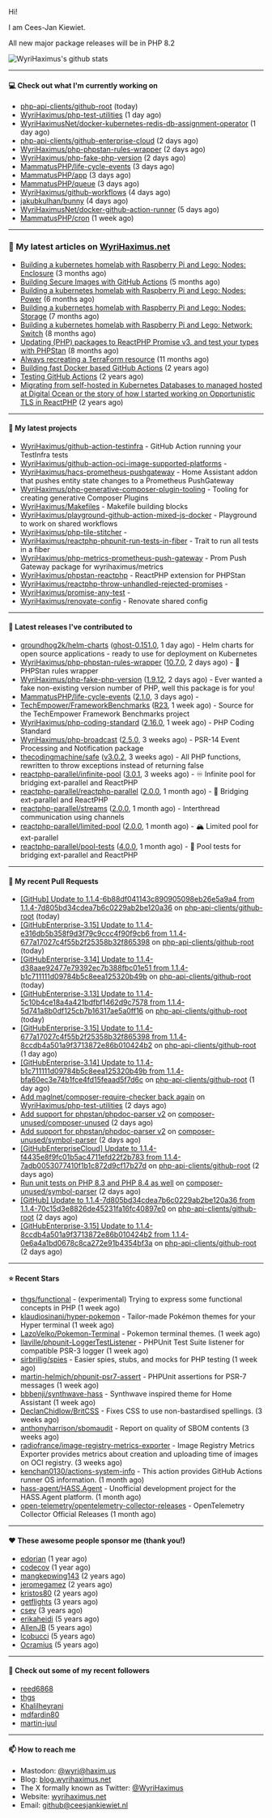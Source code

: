 Hi!

I am Cees-Jan Kiewiet.

All new major package releases will be in PHP 8.2

![WyriHaximus's github stats](https://github-readme-stats.vercel.app/api?username=WyriHaximus&show_icons=true)

---

#### 💻 Check out what I'm currently working on

- [php-api-clients/github-root](https://github.com/php-api-clients/github-root) (today)
- [WyriHaximus/php-test-utilities](https://github.com/WyriHaximus/php-test-utilities) (1 day ago)
- [WyriHaximusNet/docker-kubernetes-redis-db-assignment-operator](https://github.com/WyriHaximusNet/docker-kubernetes-redis-db-assignment-operator) (1 day ago)
- [php-api-clients/github-enterprise-cloud](https://github.com/php-api-clients/github-enterprise-cloud) (2 days ago)
- [WyriHaximus/php-phpstan-rules-wrapper](https://github.com/WyriHaximus/php-phpstan-rules-wrapper) (2 days ago)
- [WyriHaximus/php-fake-php-version](https://github.com/WyriHaximus/php-fake-php-version) (2 days ago)
- [MammatusPHP/life-cycle-events](https://github.com/MammatusPHP/life-cycle-events) (3 days ago)
- [MammatusPHP/app](https://github.com/MammatusPHP/app) (3 days ago)
- [MammatusPHP/queue](https://github.com/MammatusPHP/queue) (3 days ago)
- [WyriHaximus/github-workflows](https://github.com/WyriHaximus/github-workflows) (4 days ago)
- [jakubkulhan/bunny](https://github.com/jakubkulhan/bunny) (4 days ago)
- [WyriHaximusNet/docker-github-action-runner](https://github.com/WyriHaximusNet/docker-github-action-runner) (5 days ago)
- [MammatusPHP/cron](https://github.com/MammatusPHP/cron) (1 week ago)

---

### 📜 My latest articles on [WyriHaximus.net](https://blog.wyrihaximus.net/)

- [Building a kubernetes homelab with Raspberry Pi and Lego: Nodes: Enclosure](https://blog.wyrihaximus.net/2024/12/building-a-kubernetes-homelab-with-raspberry-pies-and-lego-nodes-enclosure/) (3 months ago)
- [Building Secure Images with GitHub Actions](https://blog.wyrihaximus.net/2024/10/building-secure-images-with-github-actions/) (5 months ago)
- [Building a kubernetes homelab with Raspberry Pi and Lego: Nodes: Power](https://blog.wyrihaximus.net/2024/09/building-a-kubernetes-homelab-with-raspberry-pies-and-lego-nodes-power/) (6 months ago)
- [Building a kubernetes homelab with Raspberry Pi and Lego: Nodes: Storage](https://blog.wyrihaximus.net/2024/08/building-a-kubernetes-homelab-with-raspberry-pies-and-lego-nodes-storage/) (7 months ago)
- [Building a kubernetes homelab with Raspberry Pi and Lego: Network: Switch](https://blog.wyrihaximus.net/2024/07/building-a-kubernetes-homelab-with-raspberry-pies-and-lego-network-switch/) (8 months ago)
- [Updating (PHP) packages to ReactPHP Promise v3, and test your types with PHPStan](https://blog.wyrihaximus.net/2024/06/updating-php-packages-to-reactphp-promise-v3--and-test-your-types-with-phpstan/) (8 months ago)
- [Always recreating a TerraForm resource](https://blog.wyrihaximus.net/2024/04/always-recreating-a-terraform-resource/) (11 months ago)
- [Building fast Docker based GitHub Actions](https://blog.wyrihaximus.net/2023/03/building-fast-docker-based-github-actions/) (2 years ago)
- [Testing GitHub Actions](https://blog.wyrihaximus.net/2023/03/testing-github-actions/) (2 years ago)
- [Migrating from self-hosted in Kubernetes Databases to managed hosted at Digital Ocean or the story of how I started working on Opportunistic TLS in ReactPHP](https://blog.wyrihaximus.net/2023/01/migrating-from-self-hosted-in-k8s-databases-to-managed-hosted-at-digital-ocean/) (2 years ago)

---

#### 🌱 My latest projects

- [WyriHaximus/github-action-testinfra](https://github.com/WyriHaximus/github-action-testinfra) - GitHub Action running your TestInfra tests
- [WyriHaximus/github-action-oci-image-supported-platforms](https://github.com/WyriHaximus/github-action-oci-image-supported-platforms) - 
- [WyriHaximus/hacs-prometheus-pushgateway](https://github.com/WyriHaximus/hacs-prometheus-pushgateway) - Home Assistant addon that pushes entity state changes to a Prometheus PushGateway
- [WyriHaximus/php-generative-composer-plugin-tooling](https://github.com/WyriHaximus/php-generative-composer-plugin-tooling) - Tooling for creating generative Composer Plugins
- [WyriHaximus/Makefiles](https://github.com/WyriHaximus/Makefiles) - Makefile building blocks
- [WyriHaximus/playground-github-action-mixed-js-docker](https://github.com/WyriHaximus/playground-github-action-mixed-js-docker) - Playground to work on shared workflows
- [WyriHaximus/php-tile-stitcher](https://github.com/WyriHaximus/php-tile-stitcher) - 
- [WyriHaximus/reactphp-phpunit-run-tests-in-fiber](https://github.com/WyriHaximus/reactphp-phpunit-run-tests-in-fiber) - Trait to run all tests in a fiber
- [WyriHaximus/php-metrics-prometheus-push-gateway](https://github.com/WyriHaximus/php-metrics-prometheus-push-gateway) - Prom Push Gateway package for wyrihaximus/metrics
- [WyriHaximus/phpstan-reactphp](https://github.com/WyriHaximus/phpstan-reactphp) - ReactPHP extension for PHPStan
- [WyriHaximus/reactphp-throw-unhandled-rejected-promises](https://github.com/WyriHaximus/reactphp-throw-unhandled-rejected-promises) - 
- [WyriHaximus/promise-any-test](https://github.com/WyriHaximus/promise-any-test) - 
- [WyriHaximus/renovate-config](https://github.com/WyriHaximus/renovate-config) - Renovate shared config

---

#### 🔭 Latest releases I've contributed to

- [groundhog2k/helm-charts](https://github.com/groundhog2k/helm-charts) ([ghost-0.151.0](https://github.com/groundhog2k/helm-charts/releases/tag/ghost-0.151.0), 1 day ago) - Helm charts for open source applications - ready to use for deployment on Kubernetes
- [WyriHaximus/php-phpstan-rules-wrapper](https://github.com/WyriHaximus/php-phpstan-rules-wrapper) ([10.7.0](https://github.com/WyriHaximus/php-phpstan-rules-wrapper/releases/tag/10.7.0), 2 days ago) - 🌯 PHPStan rules wrapper
- [WyriHaximus/php-fake-php-version](https://github.com/WyriHaximus/php-fake-php-version) ([1.9.12](https://github.com/WyriHaximus/php-fake-php-version/releases/tag/1.9.12), 2 days ago) - Ever wanted a fake non-existing version number of PHP, well this package is for you!
- [MammatusPHP/life-cycle-events](https://github.com/MammatusPHP/life-cycle-events) ([2.1.0](https://github.com/MammatusPHP/life-cycle-events/releases/tag/2.1.0), 3 days ago) - 
- [TechEmpower/FrameworkBenchmarks](https://github.com/TechEmpower/FrameworkBenchmarks) ([R23](https://github.com/TechEmpower/FrameworkBenchmarks/releases/tag/R23), 1 week ago) - Source for the TechEmpower Framework Benchmarks project
- [WyriHaximus/php-coding-standard](https://github.com/WyriHaximus/php-coding-standard) ([2.16.0](https://github.com/WyriHaximus/php-coding-standard/releases/tag/2.16.0), 1 week ago) - PHP Coding Standard
- [WyriHaximus/php-broadcast](https://github.com/WyriHaximus/php-broadcast) ([2.5.0](https://github.com/WyriHaximus/php-broadcast/releases/tag/2.5.0), 3 weeks ago) - PSR-14 Event Processing and Notification package
- [thecodingmachine/safe](https://github.com/thecodingmachine/safe) ([v3.0.2](https://github.com/thecodingmachine/safe/releases/tag/v3.0.2), 3 weeks ago) - All PHP functions, rewritten to throw exceptions instead of returning false
- [reactphp-parallel/infinite-pool](https://github.com/reactphp-parallel/infinite-pool) ([3.0.1](https://github.com/reactphp-parallel/infinite-pool/releases/tag/3.0.1), 3 weeks ago) - ♾️ Infinite pool for bridging ext-parallel and ReactPHP
- [reactphp-parallel/reactphp-parallel](https://github.com/reactphp-parallel/reactphp-parallel) ([2.0.0](https://github.com/reactphp-parallel/reactphp-parallel/releases/tag/2.0.0), 1 month ago) - 🌉 Bridging ext-parallel and ReactPHP
- [reactphp-parallel/streams](https://github.com/reactphp-parallel/streams) ([2.0.0](https://github.com/reactphp-parallel/streams/releases/tag/2.0.0), 1 month ago) - Interthread communication using channels
- [reactphp-parallel/limited-pool](https://github.com/reactphp-parallel/limited-pool) ([2.0.0](https://github.com/reactphp-parallel/limited-pool/releases/tag/2.0.0), 1 month ago) - 🏔️ Limited pool for ext-parallel
- [reactphp-parallel/pool-tests](https://github.com/reactphp-parallel/pool-tests) ([4.0.0](https://github.com/reactphp-parallel/pool-tests/releases/tag/4.0.0), 1 month ago) - 🎱 Pool tests for bridging ext-parallel and ReactPHP

---

#### 🔨 My recent Pull Requests

- [[GitHub] Update to 1.1.4-6b88df041143c890905098eb26e5a9a4 from 1.1.4-7d805bd34cdea7b6c0229ab2be120a36](https://github.com/php-api-clients/github-root/pull/1567) on [php-api-clients/github-root](https://github.com/php-api-clients/github-root) (today)
- [[GitHubEnterprise-3.15] Update to 1.1.4-e316db5b358f9d3f79c9ccc4f90f9cb6 from 1.1.4-677a17027c4f55b2f25358b32f865398](https://github.com/php-api-clients/github-root/pull/1566) on [php-api-clients/github-root](https://github.com/php-api-clients/github-root) (today)
- [[GitHubEnterprise-3.14] Update to 1.1.4-d38aae92477e79392ec7b388fbc01e51 from 1.1.4-b1c711111d09784b5c8eea125320b49b](https://github.com/php-api-clients/github-root/pull/1565) on [php-api-clients/github-root](https://github.com/php-api-clients/github-root) (today)
- [[GitHubEnterprise-3.13] Update to 1.1.4-5c10b4ce18a4a421bdfbf1462d9c7578 from 1.1.4-5d741a8b0df125cb7b16317ae5a0ff16](https://github.com/php-api-clients/github-root/pull/1564) on [php-api-clients/github-root](https://github.com/php-api-clients/github-root) (today)
- [[GitHubEnterprise-3.15] Update to 1.1.4-677a17027c4f55b2f25358b32f865398 from 1.1.4-8ccdb4a501a9f3713872e86b010424b2](https://github.com/php-api-clients/github-root/pull/1563) on [php-api-clients/github-root](https://github.com/php-api-clients/github-root) (1 day ago)
- [[GitHubEnterprise-3.14] Update to 1.1.4-b1c711111d09784b5c8eea125320b49b from 1.1.4-bfa60ec3e74b1fce4fd15feaad5f7d6c](https://github.com/php-api-clients/github-root/pull/1562) on [php-api-clients/github-root](https://github.com/php-api-clients/github-root) (1 day ago)
- [Add maglnet/composer-require-checker back again](https://github.com/WyriHaximus/php-test-utilities/pull/991) on [WyriHaximus/php-test-utilities](https://github.com/WyriHaximus/php-test-utilities) (2 days ago)
- [Add support for phpstan/phpdoc-parser v2](https://github.com/composer-unused/composer-unused/pull/670) on [composer-unused/composer-unused](https://github.com/composer-unused/composer-unused) (2 days ago)
- [Add support for phpstan/phpdoc-parser v2](https://github.com/composer-unused/symbol-parser/pull/181) on [composer-unused/symbol-parser](https://github.com/composer-unused/symbol-parser) (2 days ago)
- [[GitHubEnterpriseCloud] Update to 1.1.4-f4435e8f9fc01b5ac4711efd22f2b783 from 1.1.4-7adb0053077410f1b1c872d9cf17b27d](https://github.com/php-api-clients/github-root/pull/1561) on [php-api-clients/github-root](https://github.com/php-api-clients/github-root) (2 days ago)
- [Run unit tests on PHP 8.3 and PHP 8.4 as well](https://github.com/composer-unused/symbol-parser/pull/180) on [composer-unused/symbol-parser](https://github.com/composer-unused/symbol-parser) (2 days ago)
- [[GitHub] Update to 1.1.4-7d805bd34cdea7b6c0229ab2be120a36 from 1.1.4-70c15d3e8826de45231fa16fc40897e0](https://github.com/php-api-clients/github-root/pull/1560) on [php-api-clients/github-root](https://github.com/php-api-clients/github-root) (2 days ago)
- [[GitHubEnterprise-3.15] Update to 1.1.4-8ccdb4a501a9f3713872e86b010424b2 from 1.1.4-0e6a4a1bd0678c8ca272e91b4354bf3a](https://github.com/php-api-clients/github-root/pull/1559) on [php-api-clients/github-root](https://github.com/php-api-clients/github-root) (2 days ago)

---

#### ⭐ Recent Stars

- [thgs/functional](https://github.com/thgs/functional) - (experimental) Trying to express some functional concepts in PHP (1 week ago)
- [klaudiosinani/hyper-pokemon](https://github.com/klaudiosinani/hyper-pokemon) - Tailor-made Pokémon themes for your Hyper terminal (1 week ago)
- [LazoVelko/Pokemon-Terminal](https://github.com/LazoVelko/Pokemon-Terminal) - Pokemon terminal themes. (1 week ago)
- [llaville/phpunit-LoggerTestListener](https://github.com/llaville/phpunit-LoggerTestListener) - PHPUnit Test Suite listener for compatible PSR-3 logger (1 week ago)
- [sirbrillig/spies](https://github.com/sirbrillig/spies) - Easier spies, stubs, and mocks for PHP testing (1 week ago)
- [martin-helmich/phpunit-psr7-assert](https://github.com/martin-helmich/phpunit-psr7-assert) - PHPUnit assertions for PSR-7 messages (1 week ago)
- [bbbenji/synthwave-hass](https://github.com/bbbenji/synthwave-hass) - Synthwave inspired theme for Home Assistant (1 week ago)
- [DeclanChidlow/BritCSS](https://github.com/DeclanChidlow/BritCSS) - Fixes CSS to use non-bastardised spellings. (3 weeks ago)
- [anthonyharrison/sbomaudit](https://github.com/anthonyharrison/sbomaudit) - Report on quality of SBOM contents (3 weeks ago)
- [radiofrance/image-registry-metrics-exporter](https://github.com/radiofrance/image-registry-metrics-exporter) - Image Registry Metrics Exporter provides metrics about creation and uploading time of images on OCI registry. (3 weeks ago)
- [kenchan0130/actions-system-info](https://github.com/kenchan0130/actions-system-info) - This action provides GitHub Actions runner OS information. (1 month ago)
- [hass-agent/HASS.Agent](https://github.com/hass-agent/HASS.Agent) - Unofficial development project for the HASS.Agent platform. (1 month ago)
- [open-telemetry/opentelemetry-collector-releases](https://github.com/open-telemetry/opentelemetry-collector-releases) - OpenTelemetry Collector Official Releases (1 month ago)

---

#### ❤️ These awesome people sponsor me (thank you!)

- [edorian](https://github.com/edorian) (1 year ago)
- [codecov](https://github.com/codecov) (1 year ago)
- [mangkepwing143](https://github.com/mangkepwing143) (2 years ago)
- [jeromegamez](https://github.com/jeromegamez) (2 years ago)
- [kristos80](https://github.com/kristos80) (2 years ago)
- [getflights](https://github.com/getflights) (3 years ago)
- [csev](https://github.com/csev) (3 years ago)
- [erikaheidi](https://github.com/erikaheidi) (5 years ago)
- [AllenJB](https://github.com/AllenJB) (5 years ago)
- [lcobucci](https://github.com/lcobucci) (5 years ago)
- [Ocramius](https://github.com/Ocramius) (5 years ago)

---

#### 👯 Check out some of my recent followers

- [reed6868](https://github.com/reed6868)
- [thgs](https://github.com/thgs)
- [Khalilheyrani](https://github.com/Khalilheyrani)
- [mdfardin80](https://github.com/mdfardin80)
- [martin-juul](https://github.com/martin-juul)

---

#### 📫 How to reach me

- Mastodon: [@wyri@haxim.us](https://toot-toot.wyrihaxim.us/@wyri)
- Blog: [blog.wyrihaximus.net](https://blog.wyrihaximus.net/)
- The X formally known as Twitter: [@WyriHaximus](https://twitter.com/WyriHaximus)
- Website: [wyrihaximus.net](https://wyrihaximus.net/)
- Email: [github@ceesjankiewiet.nl](mailto:github@ceesjankiewiet.nl)
